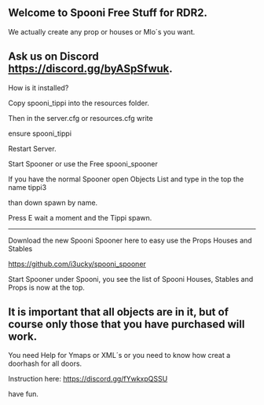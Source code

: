 Welcome to Spooni Free Stuff for RDR2. 
---------------------------------------
We actually create any prop or houses or Mlo´s you want. 

Ask us on Discord https://discord.gg/byASpSfwuk.
-------------------------------------------------------

How is it installed?

Copy spooni_tippi into the resources folder. 

Then in the server.cfg or resources.cfg
write

ensure spooni_tippi


Restart Server.

Start Spooner or use the Free spooni_spooner

If you have the normal Spooner open Objects List and type in the top the name tippi3

than down spawn by name.

Press E wait a moment and the Tippi spawn.

---------------------------------------------------------------------------

Download the new Spooni Spooner here to easy use the Props Houses and Stables

https://github.com/i3ucky/spooni_spooner 

Start Spooner under Spooni, you see the list of Spooni Houses, Stables and Props is now at the top. 

It is important that all objects are in it, but of course only those that you have purchased will work.
----------------------------------------------------------------------------------------------------

You need Help for Ymaps or XML´s 
or you need to know how creat a doorhash for all doors.

Instruction here:
https://discord.gg/fYwkxpQSSU


have fun.
